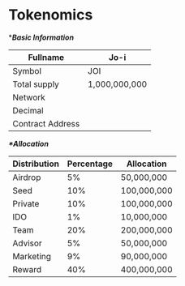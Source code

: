 # Tokenomics

\*_**Basic Information**_

| Fullname         | Jo-i          |
| ---------------- | ------------- |
| Symbol           | JOI           |
| Total supply     | 1,000,000,000 |
| Network          |               |
| Decimal          |               |
| Contract Address |               |

_**\*Allocation**_

| **Distribution** | **Percentage** | **Allocation** |
| ---------------- | -------------- | -------------- |
| Airdrop          | 5%             | 50,000,000     |
| Seed             | 10%            | 100,000,000    |
| Private          | 10%            | 100,000,000    |
| IDO              | 1%             | 10,000,000     |
| Team             | 20%            | 200,000,000    |
| Advisor          | 5%             | 50,000,000     |
| Marketing        | 9%             | 90,000,000     |
| Reward           | 40%            | 400,000,000    |
